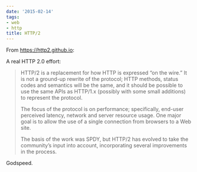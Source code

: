 ```yaml
---
date: '2015-02-14'
tags:
- web
- http
title: HTTP/2
---
```


From https://http2.github.io:

A real HTTP 2.0 effort:

>HTTP/2 is a replacement for how HTTP is expressed “on the wire.” It is not a ground-up rewrite of the protocol; HTTP methods, status codes and semantics will be the same, and it should be possible to use the same APIs as HTTP/1.x (possibly with some small additions) to represent the protocol.
>
>The focus of the protocol is on performance; specifically, end-user perceived latency, network and server resource usage. One major goal is to allow the use of a single connection from browsers to a Web site.
>
>The basis of the work was SPDY, but HTTP/2 has evolved to take the community’s input into account, incorporating several improvements in the process.

Godspeed.
